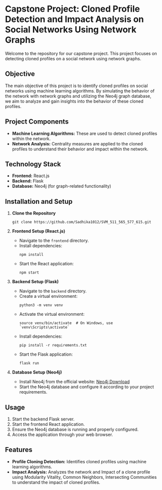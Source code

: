 # Capstone Project: Cloned Profile Detection and Impact Analysis on Social Networks Using Network Graphs

Welcome to the repository for our capstone project. This project focuses on detecting cloned profiles on a social network using network graphs. 

## Objective
The main objective of this project is to identify cloned profiles on social networks using machine learning algorithms. By simulating the behavior of the network with network graphs and utilizing the Neo4j graph database, we aim to analyze and gain insights into the behavior of these cloned profiles.

## Project Components
- **Machine Learning Algorithms:** These are used to detect cloned profiles within the network.
- **Network Analysis:** Centrality measures are applied to the cloned profiles to understand their behavior and impact within the network.

## Technology Stack
- **Frontend:** React.js
- **Backend:** Flask
- **Database:** Neo4j (for graph-related functionality)

## Installation and Setup
1. **Clone the Repository**
   ```
   git clone https://github.com/Sadhika1012/SVM_511_565_577_615.git
   ```
2. **Frontend Setup (React.js)**
   - Navigate to the `frontend` directory.
   - Install dependencies:
     ```
     npm install
     ```
   - Start the React application:
     ```
     npm start
     ```

3. **Backend Setup (Flask)**
   - Navigate to the `backend` directory.
   - Create a virtual environment:
     ```
     python3 -m venv venv
     ```
   - Activate the virtual environment:
     ```
     source venv/bin/activate  # On Windows, use `venv\Scripts\activate`
     ```
   - Install dependencies:
     ```
     pip install -r requirements.txt
     ```
   - Start the Flask application:
     ```
     flask run
     ```

4. **Database Setup (Neo4j)**
   - Install Neo4j from the official website: [Neo4j Download](https://neo4j.com/download/)
   - Start the Neo4j database and configure it according to your project requirements.

## Usage
1. Start the backend Flask server.
2. Start the frontend React application.
3. Ensure the Neo4j database is running and properly configured.
4. Access the application through your web browser.

## Features
- **Profile Cloning Detection:** Identifies cloned profiles using machine learning algorithms.
- **Impact Analysis:** Analyzes the network and Impact of a clone profile using Modularity Vitality, Common Neighbors, Intersecting Communities to understand the impact of cloned profiles.


